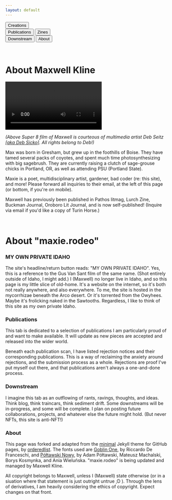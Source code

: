 ```yaml
---
layout: default
---
```

<div class="flex-container">
    <div class="creations-dropdown">
        <button class="index-nav-butts">Creations</button>
        <div class="dropdown-content">
            <button class="index-nav-butts" onclick="opentabs('Publications')">Publications</button>
            <button class="index-nav-butts" onclick="opentabs('Zines')">Zines</button>
        </div>  </div> <button class="index-nav-butts" onclick="opentabs('Stream')">Downstream</button>
    <button class="index-nav-butts" onclick="opentabs('About')">About</button>
</div>

<div id="Publications" class="tabs" style="display:none">
  <ul class="list-1">
  {%- for post in site.posts -%}
      {%- if post.categories contains 'Publications' -%}
        <li>
          {%- if post.imagehead -%}
            <a href="{{ post.url | relative_url }}">
              <img src="{{- post.imagehead | relative_url -}}" 
                   alt="{{ post.headalt }}" 
                   width="790"
              >
            </a>
          {%- endif -%}
            <a href="{{ post.url | relative_url }}">
                <h2 class="postborder hoverbold">
                    {{ post.secrettitle }}
                </h2>
            </a>
        </li>
      {%- endif -%}
  {%- endfor -%}
  </ul>
</div>

<div id="Zines" class="tabs" style="display:none">
    <ul class="list-1">
        {%- for post in site.posts -%}
            {%- if post.categories contains 'Zines' -%}
                <li>
                    {%- if post.imagehead -%}
                        <a href="{{ post.url | relative_url }}">
                            <img src="{{- post.imagehead | relative_url -}}" 
                                 alt="{{ post.headalt }}" 
                                 width="790">
                        </a>
                    {%- endif -%}
                    <a href="{{ post.url | relative_url }}">
                        <h2 class="postborder hoverbold">
                            {{ post.secrettitle }}
                        </h2>
                    </a>
                </li>
            {%- endif -%}    
        {%- endfor -%}
    </ul>
</div>

<div id="Stream" style="display:none" class="tabs">
  <ul class="list-1">
  {%- for post in site.posts -%}
      {%- if post.categories contains 'Stream' -%}
        <li>
          {%- if post.imagehead -%}
            <a href="{{ post.url | relative_url }}">
              <img src="{{- post.imagehead | relative_url -}}" 
                   alt="{{ post.headalt }}" 
                   width="790"
              >
            </a>
          {%- endif -%}
            <a href="{{ post.url | relative_url }}">
                <h2 class="postborder hoverbold">
                    {{ post.secrettitle }}
                </h2>
            </a>
        </li>
      {%- endif -%}    
  {%- endfor -%}
  </ul> 
</div>

<div id="About" class="tabs">
    <p>&emsp;</p>
    <div>
        <h1>About Maxwell Kline</h1>
        <div class="gifflex">
            <div>
                <video autoplay loop class="gifitem">
                    <source src="/assets/video/super8unedited.gif" type="video/gif">
                    <source src="/assets/video/super8unedited.mp4" type="video/mp4">
                    Your browser does not support the video element.
                </video>
            </div>
            <div>
                <p>
                    <i>(Above Super 8 film of Maxwell is courteous of multimedia artist Deb Seitz <a href="http://instagram.com/_u/deb.is.sick/">[aka Deb Sicko]</a>. All rights belong to Deb!)</i>
                </p>
            </div>
        </div>
        <p>Max was born in Gresham, but grew up in the foothills of Boise. They have tamed several packs of coyotes, and spent much time photosynthesizing with big sagebrush. They are currently raising a clutch of sage-grouse chicks in Portland, OR, as well as attending PSU (Portland State).</p>
        <p>Maxie is a poet, multidisciplinary artist, gardener, bad coder (re: this site), and more! Please forward all inquiries to their email, at the left of this page (or bottom, if you're on mobile).</p>        
        <p>Maxwell has previously been published in Pathos litmag, Lurch Zine, Buckman Journal, Oroboro Lit Journal, and is now self-published! (Inquire via email if you'd like a copy of Turin Horse.)</p>
    </div>
    <p>&emsp;</p>
    <div>
<h1>About "maxie.rodeo"</h1>
    <div>
<h3>MY OWN PRIVATE IDAHO</h3>
<p>The site's headline/return button reads: "MY OWN PRIVATE IDAHO". Yes, this is a reference to the Gus Van Sant film of the same name. (Shot entirely outside of Idaho, I might add.) I (Maxwell) no longer live in Idaho, and so this page is my little slice of old-home. It's a website on the internet, so it's both not really anywhere, and also everywhere. To me, the site is hosted in the mycorrhizae beneath the Arco desert. Or it's torrented from the Owyhees. Maybe it's frolicking naked in the Sawtooths. Regardless, I like to think of this site as my own private Idaho.</p>
    </div>
    <div>
<h3>Publications</h3>
<p>This tab is dedicated to a selection of publications I am particularly proud of and want to make available. It will update as new pieces are accepted and released into the wider world.</p>
<p>Beneath each publication scan, I have listed rejection notices and their corresponding publications. This is a way of reclaiming the anxiety around rejections, and the submission process as a whole. Rejections are proof I've put myself out there, and that publications aren't always a one-and-done process.</p>
    </div>
    <div>
<h3>Downstream</h3>
<p>I imagine this tab as an outflowing of rants, ravings, thoughts, and ideas. Think blog, think traincars, think sediment drift. Some downstreams will be in-progress, and some will be complete. I plan on posting future collaborations, projects, and whatever else the future might hold. (But never NFTs, this site is anti-NFT!)</p>
    </div>
    <div>
<h3>About</h3>
<p>This page was forked and adapted from the <a href="https://github.com/pages-themes/minimal">minimal</a> Jekyll theme for GitHub pages, by <a href="https://github.com/orderedlist">orderedlist</a>. The fonts used are <a href="https://fonts.google.com/specimen/Goblin+One?query=goblin+one">Goblin One</a>, by Riccardo De Franceschi, and <a href="https://fonts.google.com/specimen/Poltawski+Nowy">Półtawski Nowy</a>, by Adam Półtawski, Mateusz Machalski, Borys Kosmynka, and Ania Wieluńska. "maxie.rodeo" is being updated and managed by Maxwell Kline.</p>
<p>All copyright belongs to Maxwell, unless I (Maxwell) state otherwise (or in a siuation where that statement is just outright untrue ;D ). Through the lens of derivatives, I am heavily considering the ethics of copyright. Expect changes on that front.</p>
    </div>
    </div>
</div>

<script>
function opentabs(tabsname) {
    var i;
    var x = document.getElementsByClassName("tabs");
    for (i = 0; i < x.length; i++) {
        x[i].style.display = "none";
    }
    document.getElementById(tabsname).style.display = "block";

    var buttons = document.querySelectorAll('.index-nav-butts');
    buttons.forEach(button => button.classList.remove('active'));

    buttons.forEach(button => {
        let buttonText = button.textContent; // Get the button text

        if (tabsname === "Publications" && buttonText === "Creations" ||
            tabsname === "Zines" && buttonText === "Creations" ||
            tabsname === "Stream" && buttonText === "Downstream" || // Corrected condition
            tabsname === "About" && buttonText === "About") {
            button.classList.add('active');
        }
    });
}

opentabs('About'); // Default tab is About
</script>